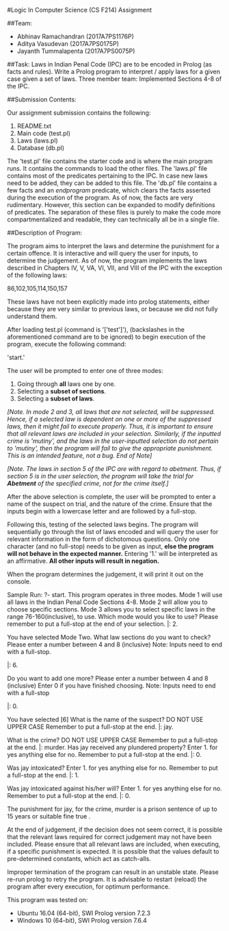 #Logic In Computer Science (CS F214) Assignment

##Team:
- Abhinav Ramachandran (2017A7PS1176P)
- Aditya Vasudevan (2017A7PS0175P)
- Jayanth Tummalapenta (2017A7PS0075P)

##Task:
Laws in Indian Penal Code (IPC) are to be encoded in Prolog (as facts and rules).
Write a Prolog program to interpret / apply laws for a given case given a set of laws.
Three member team: Implemented Sections 4-8 of the IPC.

##Submission Contents:

Our assignment submission contains the following:

1. README.txt
2. Main code (test.pl)
3. Laws (laws.pl)
4. Database (db.pl)

The 'test.pl' file contains the starter code and is where the main program runs. It contains the commands to load the other files.
The 'laws.pl' file contains most of the predicates pertaining to the IPC. In case new laws need to be added, they can be added to this file.
The 'db.pl' file contains a few facts and an *endprogram* predicate, which clears the facts asserted during the execution of the program. As of now, the facts are very rudimentary. However, this section can be expanded to modify definitions of predicates.
The separation of these files is purely to make the code more compartmentalized and readable, they can technically all be in a single file.

##Description of Program:

The program aims to interpret the laws and determine the punishment for a certain offence.
It is interactive and will query the user for inputs, to determine the judgement.
As of now, the program implements the laws described in Chapters IV, V, VA, VI, VII, and VIII of the IPC with the exception of the following laws:

86,102,105,114,150,157

These laws have not been explicitly made into prolog statements, either because they are very similar to previous laws, or because we did not fully understand them.

After loading test.pl (command is '[\'test\']'), (backslashes in the aforementioned command are to be ignored) to begin execution of the program, execute the following command:

'start.'

The user will be prompted to enter one of three modes:
1. Going through **all** laws one by one.
2. Selecting a **subset of sections**.
3. Selecting a **subset of laws**.

*[Note. In mode 2 and 3, all laws that are not selected, will be suppressed. Hence, if a selected law is dependent on one or more of the suppressed laws, then it might fail to execute properly. Thus, it is important to ensure that all relevant laws are included in your selection.  Similarly, if the inputted crime is 'mutiny', and the laws in the user-inputted selection do not pertain to 'mutiny', then the program will fail to give the appropriate punishment. This is an intended feature, not a bug. End of Note]*

*[Note. The laws in section 5 of the IPC are with regard to abetment. Thus, if section 5 is in the user selection, the program will take the trial for **Abetment** of the specified crime, not for the crime itself.]*

After the above selection is complete, the user will be prompted to enter a name of the suspect on trial, and the nature of the crime. Ensure that the inputs begin with a lowercase letter and are followed by a full-stop.

Following this, testing of the selected laws begins.
The program will sequentially go through the list of laws encoded and will query the user for relevant information in the form of dichotomous questions. Only one character (and no full-stop) needs to be given as input, **else the program will not behave in the expected manner.**
Entering '1.' will be interpreted as an affirmative. **All other inputs will result in negation.**

When the program determines the judgement, it will print it out on the console.  

Sample Run:
?- start.
This program operates in three modes.
Mode 1 will use all
 laws in the Indian Penal Code Sections 4-8.
Mode 2 will allow you to choose
 specific sections.
Mode 3 allows you to select specific laws in the range 76-160(inclusive),
  to use.
Which mode would you like to use?
 Please remember to put a full-stop
  at the end of your selection.
|: 2.

You have selected Mode Two.
What law sections do you want to check?
Please enter a number between 4 and 8 (inclusive)
Note: Inputs need to end with a full-stop.

|: 6.

Do you want to add one more?
Please enter a number between 4 and 8 (inclusive)
Enter 0 if you have finished choosing.
Note: Inputs need to end with a full-stop

|: 0.

You have selected
[6]
What is the name of the suspect?
DO NOT USE UPPER CASE
Remember to put a full-stop at the end.
|: jay.

What is the crime?
DO NOT USE UPPER CASE
Remember to put a full-stop at the end.
|: murder.
Has jay received any plundered property?
Enter 1. for yes anything else for no.
Remember to put a full-stop at the end.
|: 0.

Was jay intoxicated?
Enter 1. for yes anything else for no.
Remember to put a full-stop at the end.
|: 1.

Was jay intoxicated against his/her will?
Enter 1. for yes anything else for no.
Remember to put a full-stop at the end.
|: 0.

The punishment for jay, for the crime, murder
is a prison sentence of up to 15 years or suitable fine
true .

At the end of judgement, if the decision does not seem correct, it is possible that the relevant laws required for correct judgement may not have been included. Please ensure that all relevant laws are included, when executing, if a specific punishment is expected. It is possible that the values default to pre-determined constants, which act as catch-alls.

Improper termination of the program can result in an unstable state. Please re-run prolog to retry the program.
It is advisable to restart (reload) the program after every execution, for optimum performance.

This program was tested on:
- Ubuntu 16.04 (64-bit), SWI Prolog version 7.2.3
- Windows 10 (64-bit), SWI Prolog version 7.6.4
